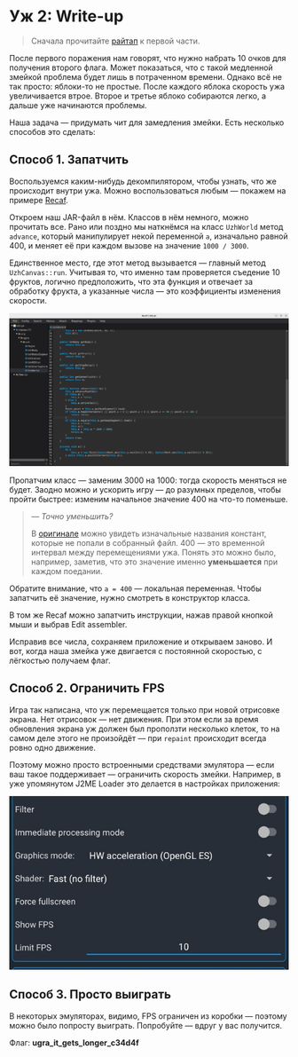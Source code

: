 # Уж 2: Write-up

> Сначала прочитайте [райтап](../uzh/WRITEUP.md) к первой части.

После первого поражения нам говорят, что нужно набрать 10 очков для получения второго флага. Может показаться, что с такой медленной змейкой проблема будет лишь в потраченном времени. Однако всё не так просто: яблоки-то не простые. После каждого яблока скорость ужа увеличивается втрое. Второе и третье яблоко собираются легко, а дальше уже начинаются проблемы.

Наша задача — придумать чит для замедления змейки. Есть несколько способов это сделать:

## Способ 1. Запатчить

Воспользуемся каким-нибудь декомпилятором, чтобы узнать, что же происходит внутри ужа. Можно воспользоваться любым — покажем на примере [Recaf](https://www.coley.software/Recaf/).

Откроем наш JAR-файл в нём. Классов в нём немного, можно прочитать все. Рано или поздно мы наткнёмся на класс `UzhWorld`  метод `advance`, который манипулирует некой переменной `a`, изначально равной 400, и меняет её при каждом вызове на значение `1000 / 3000`.

Единственное место, где этот метод вызывается — главный метод `UzhCanvas::run`. Учитывая то, что именно там проверяется съедение 10 фруктов, логично предположить, что эта функция и отвечает за обработку фрукта, а указанные числа — это коэффициенты изменения скорости.

![](writeup/recaf.png)

Пропатчим класс — заменим 3000 на 1000: тогда скорость меняться не будет. Заодно можно и ускорить игру — до разумных пределов, чтобы пройти быстрее: изменим начальное значение 400 на что-то поменьше.

> *— Точно уменьшить?*
>
> В [оригинале](../uzh/client/src/org/ugra/uzh/UzhWorld.java#L15) можно увидеть изначальные названия констант, которые не попали в собранный файл. 400 — это временной интервал между перемещениями ужа. Понять это можно было, например, заметив, что это значение именно **уменьшается** при каждом поедании.

Обратите внимание, что `a = 400` — локальная переменная. Чтобы запатчить её значение, нужно смотреть в конструктор класса.

В том же Recaf можно запатчить инструкции, нажав правой кнопкой мыши и выбрав Edit assembler.

Исправив все числа, сохраняем приложение и открываем заново. И вот, когда наша змейка уже двигается с постоянной скоростью, с лёгкостью получаем флаг.

## Способ 2. Ограничить FPS

Игра так написана, что уж перемещается только при новой отрисовке экрана. Нет отрисовок — нет движения. При этом если за время обновления экрана уж должен был проползти несколько клеток, то на самом деле этого не произойдёт — при `repaint` происходит всегда ровно одно движение.

Поэтому можно просто встроенными средствами эмулятора — если ваш такое поддерживает — ограничить скорость змейки. Например, в уже упомянутом J2ME Loader это делается в настройках приложения:

![](writeup/fps.jpg)

## Способ 3. Просто выиграть

В некоторых эмуляторах, видимо, FPS ограничен из коробки — поэтому можно было попросту выиграть. Попробуйте — вдруг у вас получится.

Флаг: **ugra_it_gets_longer_c34d4f**
